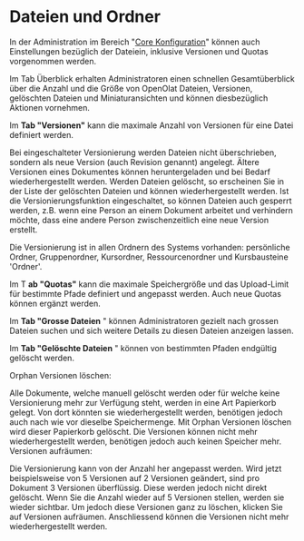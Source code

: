 # Dateien und Ordner

In der Administration im Bereich "[Core
Konfiguration](Core+Konfiguration.html)" können auch Einstellungen bezüglich
der Dateiein, inklusive Versionen und Quotas vorgenommen werden.

Im Tab Überblick erhalten Administratoren einen schnellen Gesamtüberblick über
die Anzahl und die Größe von OpenOlat Dateien, Versionen, gelöschten Dateien
und Miniaturansichten und können diesbezüglich Aktionen vornehmen.

Im **Tab "Versionen"** kann die maximale Anzahl von Versionen für eine Datei
definiert werden.

Bei eingeschalteter Versionierung werden Dateien nicht überschrieben, sondern
als neue Version (auch Revision genannt) angelegt. Ältere Versionen eines
Dokumentes können heruntergeladen und bei Bedarf wiederhergestellt werden.
Werden Dateien gelöscht, so erscheinen Sie in der Liste der gelöschten Dateien
und können wiederhergestellt werden. Ist die Versionierungsfunktion
eingeschaltet, so können Dateien auch gesperrt werden, z.B. wenn eine Person
an einem Dokument arbeitet und verhindern möchte, dass eine andere Person
zwischenzeitlich eine neue Version erstellt.

Die Versionierung ist in allen Ordnern des Systems vorhanden: persönliche
Ordner, Gruppenordner, Kursordner, Ressourcenordner und Kursbausteine
'Ordner'.

Im T **ab "Quotas"** kann die maximale Speichergröße und das Upload-Limit für
bestimmte Pfade definiert und angepasst werden. Auch neue Quotas können
ergänzt werden.

Im **Tab "Grosse Dateien** " können Administratoren gezielt nach grossen
Dateien suchen und sich weitere Details zu diesen Dateien anzeigen lassen.

Im **Tab "Gelöschte Dateien** " können von bestimmten Pfaden endgültig
gelöscht werden.

Orphan Versionen löschen:

Alle Dokumente, welche manuell gelöscht werden oder für welche keine
Versionierung mehr zur Verfügung steht, werden in eine Art Papierkorb gelegt.
Von dort könnten sie wiederhergestellt werden, benötigen jedoch auch nach wie
vor dieselbe Speichermenge. Mit Orphan Versionen löschen wird dieser
Papierkorb gelöscht. Die Versionen können nicht mehr wiederhergestellt werden,
benötigen jedoch auch keinen Speicher mehr.  
Versionen aufräumen:

Die Versionierung kann von der Anzahl her angepasst werden. Wird jetzt
beispielsweise von 5 Versionen auf 2 Versionen geändert, sind pro Dokument 3
Versionen überflüssig. Diese werden jedoch nicht direkt gelöscht. Wenn Sie die
Anzahl wieder auf 5 Versionen stellen, werden sie wieder sichtbar. Um jedoch
diese Versionen ganz zu löschen, klicken Sie auf Versionen aufräumen.
Anschliessend können die Versionen nicht mehr wiederhergestellt werden.

  

  

  

  

